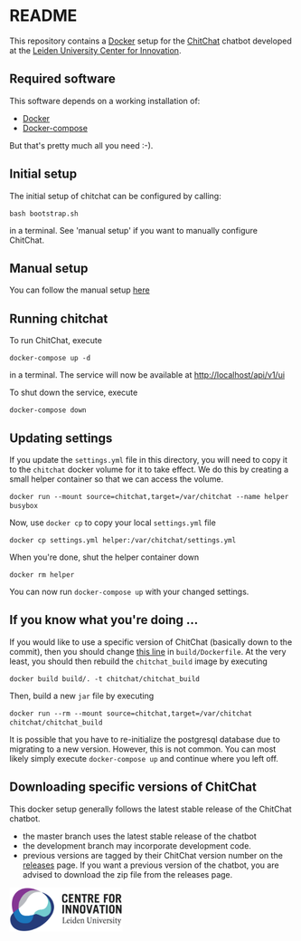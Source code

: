 # README

This repository contains a [Docker](https://www.docker.com/) setup for the [ChitChat](https://bitbucket.org/arvid/chitchat/overview) chatbot developed at the [Leiden University Center for Innovation](https://www.centre4innovation.org/).

## Required software

This software depends on a working installation of:

- [Docker](https://www.docker.com/get-started)
- [Docker-compose](https://docs.docker.com/compose/install/)

But that's pretty much all you need :-).

## Initial setup

The initial setup of chitchat can be configured by calling:

```
bash bootstrap.sh
```

in a terminal. See 'manual setup' if you want to manually configure ChitChat.

## Manual setup

You can follow the manual setup [here](https://github.com/JasperHG90/chitchat-docker/blob/master/manual_setup.md)

## Running chitchat

To run ChitChat, execute

```
docker-compose up -d
```

in a terminal. The service will now be available at [http://localhost/api/v1/ui](http://localhost/api/v1/ui)

To shut down the service, execute

```
docker-compose down
```

## Updating settings

If you update the `settings.yml` file in this directory, you will need to copy it to the `chitchat` docker volume for it to take effect. We do this by creating a small helper container so that we can access the volume.

```
docker run --mount source=chitchat,target=/var/chitchat --name helper busybox
```

Now, use `docker cp` to copy your local `settings.yml` file

```
docker cp settings.yml helper:/var/chitchat/settings.yml
```

When you're done, shut the helper container down

```
docker rm helper
```

You can now run `docker-compose up` with your changed settings.

## If you know what you're doing ...

If you would like to use a specific version of ChitChat (basically down to the commit), then you should change [this line](https://github.com/JasperHG90/chitchat-docker/blob/master/build/Dockerfile#L5) in `build/Dockerfile`. At the very least, you should then rebuild the `chitchat_build` image by executing

```
docker build build/. -t chitchat/chitchat_build
```

Then, build a new `jar` file by executing

```
docker run --rm --mount source=chitchat,target=/var/chitchat chitchat/chitchat_build
```

It is possible that you have to re-initialize the postgresql database due to migrating to a new version. However, this is not common. You can most likely simply execute `docker-compose up` and continue where you left off.

## Downloading specific versions of ChitChat

This docker setup generally follows the latest stable release of the ChitChat chatbot.

* the master branch uses the latest stable release of the chatbot
* the development branch may incorporate development code.
* previous versions are tagged by their ChitChat version number on the [releases](https://github.com/JasperHG90/chitchat-docker/releases) page. If you want a previous  version of the chatbot, you are advised to download the zip file from the releases page.

<img src="img/center-for-innovation.png" width="200">
